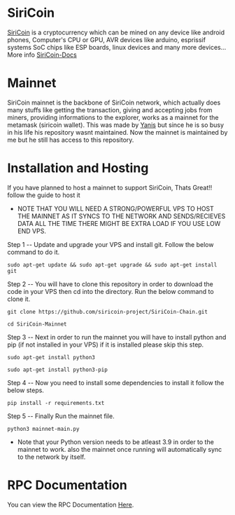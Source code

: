 # SiriCoin
[SiriCoin](https://siricoin.tech) is a cryptocurrency which can be mined on any device like android phones, Computer's CPU or GPU, AVR devices like arduino, esprissif systems SoC chips like ESP boards, linux devices and many more devices... More info [SiriCoin-Docs](https://docs.siricoin.tech)


# Mainnet
SiriCoin mainnet is the backbone of SiriCoin network, which actually does many stuffs like getting the transaction, giving and accepting jobs from miners, providing informations to the explorer, works as a mainnet for the metamask (siricoin wallet). This was made by [Yanis](https://github.com/ygboucherk) but since he is so busy in his life his repository wasnt maintained. Now the mainnet is maintained by me but he still has access to this repository.


# Installation and Hosting
If you have planned to host a mainnet to support SiriCoin, Thats Great!! follow the guide to host it

* NOTE THAT YOU WILL NEED A STRONG/POWERFUL VPS TO HOST THE MAINNET AS IT SYNCS TO THE NETWORK AND SENDS/RECIEVES DATA ALL THE TIME THERE MIGHT BE EXTRA LOAD IF YOU USE LOW END VPS.

Step 1 -- Update and upgrade your VPS and install git. Follow the below command to do it.

``sudo apt-get update && sudo apt-get upgrade && sudo apt-get install git``

Step 2 -- You will have to clone this repository in order to download the code in your VPS then cd into the directory. Run the below command to clone it.

``git clone https://github.com/siricoin-project/SiriCoin-Chain.git``

``cd SiriCoin-Mainnet``

Step 3 -- Next in order to run the mainnet you will have to install python and pip (if not installed in your VPS) if it is installed please skip this step.

``sudo apt-get install python3``

``sudo apt-get install python3-pip``

Step 4 -- Now you need to install some dependencies to install it follow the below steps.

``pip install -r requirements.txt``

Step 5 -- Finally Run the mainnet file.

``python3 mainnet-main.py``

* Note that your Python version needs to be atleast 3.9 in order to the mainnet to work. also the mainnet once running will automatically sync to the network by itself.

# RPC Documentation
You can view the RPC Documentation [Here](https://docs.siricoin.tech/rpc-documentation).
